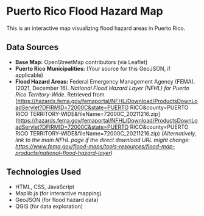 # Puerto Rico Flood Hazard Map

This is an interactive map visualizing flood hazard areas in Puerto Rico.

## Data Sources

- **Base Map:** OpenStreetMap contributors (via Leaflet)
- **Puerto Rico Municipalities:** (Your source for this GeoJSON, if applicable)
- **Flood Hazard Areas:**
  Federal Emergency Management Agency (FEMA). (2021, December 16). _National Flood Hazard Layer (NFHL) for Puerto Rico Territory-Wide_. Retrieved from [https://hazards.fema.gov/femaportal/NFHL/Download/ProductsDownLoadServlet?DFIRMID=72000C&state=PUERTO RICO&county=PUERTO RICO TERRITORY-WIDE&fileName=72000C_20211216.zip](https://hazards.fema.gov/femaportal/NFHL/Download/ProductsDownLoadServlet?DFIRMID=72000C&state=PUERTO RICO&county=PUERTO RICO TERRITORY-WIDE&fileName=72000C_20211216.zip)
  _(Alternatively, link to the main NFHL page if the direct download URL might change: https://www.fema.gov/flood-maps/tools-resources/flood-map-products/national-flood-hazard-layer)_

## Technologies Used

- HTML, CSS, JavaScript
- Maplib.js (for interactive mapping)
- GeoJSON (for flood hazard data)
- QGIS (for data exploration)